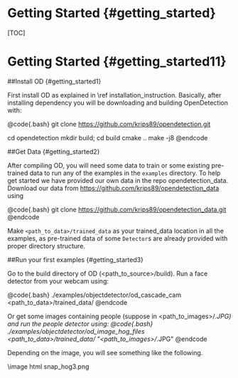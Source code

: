 
Getting Started {#getting_started}
====
[TOC]

Getting Started {#getting_started11}
====

##Install OD {#getting_started1}

First install OD as explained in \ref installation_instruction. Basically, after installing dependency you will be downloading and building OpenDetection with: 

@code{.bash}
git clone https://github.com/krips89/opendetection.git

cd opendetection 
mkdir build; cd build
cmake ..
make -j8
@endcode

##Get Data {#getting_started2}
 
After compiling OD, you will need some data to train or some existing pre-trained data to run any of the examples in the `examples` directory. To help get started we have provided our own data in the repo opendetection_data. Download our data from  https://github.com/krips89/opendetection_data using
  
@code{.bash}
git clone https://github.com/krips89/opendetection_data.git
@endcode 

Make `<path_to_data>/trained_data` as your trained_data location in all the examples, as pre-trained data of some `Detector`s are already provided with proper directory structure.


##Run your first examples {#getting_started3}

Go to the build directory of OD (<path_to_source>/build). Run a face detector from your webcam using: 

@code{.bash}
./examples/objectdetector/od_cascade_cam <path_to_data>/trained_data/
@endcode 

Or get some images containing people (suppose in <path_to_images>/*.JPG) and run the people detector using: 
@code{.bash}
./examples/objectdetector/od_image_hog_files <path_to_data>/trained_data/ "<path_to_images>/*.JPG"
@endcode 

Depending on the image, you will see something like the following.

\image html snap_hog3.png


